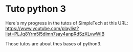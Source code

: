 # Tuto python 3

Here's my progress in the tutos of SimpleTech at this URL: https://www.youtube.com/playlist?list=PLJq8Yrm5l5dlmn7say4anpRdSzXLvwWIB

Those tutos are about thes bases of python3.